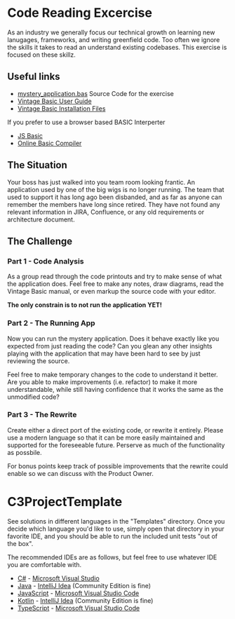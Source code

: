 # Code Reading Excercise
As an industry we generally focus our technical growth on learning new lanugages, frameworks, and writing greenfield code.
Too often we ignore the skills it takes to read an understand existing codebases. This exercise is focused on these skillz.

## Useful links
* [mystery_application.bas](mystery_application.bas) Source Code for the exercise
* [Vintage Basic User Guide ](http://www.vintage-basic.net/downloads/Vintage_BASIC_Users_Guide.html)
* [Vintage Basic Installation Files](http://www.vintage-basic.net/download.html)

If you prefer to use a browser based BASIC Interperter
* [JS Basic](https://troypress.com/wp-content/uploads/user/js-basic/index.html)
* [Online Basic Compiler](https://www.tutorialspoint.com/execute_cbasic_online.php)

## The Situation
Your boss has just walked into you team room looking frantic. An application used by one of the big wigs is no longer running. The team that used to support it has long ago been disbanded, and as far as anyone can remember the members have long since retired. They have not found any relevant information in JIRA, Confluence, or any old requirements or architecture document.

## The Challenge 
### Part 1 - Code Analysis
As a group read through the code printouts and try to make sense of what the application does. Feel free to make any notes, draw diagrams, read the Vintage Basic manual, or even markup the source code with your editor. 

**The only constrain is to not run the application YET!**

### Part 2 - The Running App
Now you can run the mystery application. Does it behave exactly like you expected from just reading the code? Can you glean any other insights playing with the application that may have been hard to see by just reviewing the source.

Feel free to make temporary changes to the code to understand it better. Are you able to make improvements (i.e. refactor) to make it more understandable, while still having confidence that it works the same as the unmodified code?

### Part 3 - The Rewrite
Create either a direct port of the existing code, or rewrite it entirely. Please use a modern language so that it can be more easily maintained and supported for the foreseeable future. Perserve as much of the functionality as possbile. 

For bonus points keep track of possible improvements that the rewrite could enable so we can discuss with the Product Owner.

# C3ProjectTemplate

See solutions in different languages in the "Templates" directory. Once you decide which language you'd like to use,
simply open that directory in your favorite IDE, and you should be able to run the included unit tests "out of the box".

The recommended IDEs are as follows, but feel free to use whatever IDE you are comfortable with.

-   [C#](Templates/C#) - [Microsoft Visual Studio](https://visualstudio.microsoft.com/vs/community/)
-   [Java](Templates/Java) - [IntelliJ Idea](https://www.jetbrains.com/idea/download) (Community Edition is fine)
-   [JavaScript](Templates/JavaScript) - [Microsoft Visual Studio Code](https://code.visualstudio.com/)
-   [Kotlin](Templates/Kotlin) - [IntelliJ Idea](https://www.jetbrains.com/idea/download) (Community Edition is fine)
-   [TypeScript](Templates/TypeScript) - [Microsoft Visual Studio Code](https://code.visualstudio.com/)
